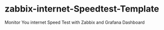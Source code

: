 # zabbix-internet-Speedtest-Template
Monitor You internet Speed Test with Zabbix and Grafana Dashboard

